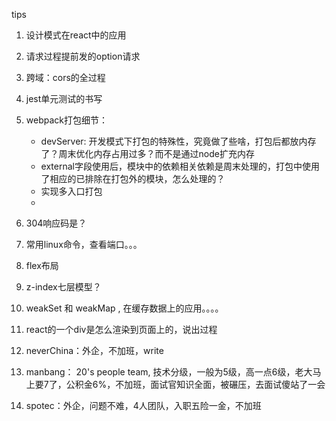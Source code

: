 tips

1. 设计模式在react中的应用
2. 请求过程提前发的option请求
3. 跨域：cors的全过程
4. jest单元测试的书写
5. webpack打包细节：
   * devServer:  开发模式下打包的特殊性，究竟做了些啥，打包后都放内存了？周末优化内存占用过多？而不是通过node扩充内存
   * external字段使用后，模块中的依赖相关依赖是周末处理的，打包中使用了相应的已排除在打包外的模块，怎么处理的？
   * 实现多入口打包
   * 

6. 304响应码是？
7. 常用linux命令，查看端口。。。
8. flex布局
9. z-index七层模型？
10. weakSet 和 weakMap  , 在缓存数据上的应用。。。。
11.  react的一个div是怎么渲染到页面上的，说出过程













































1. neverChina：外企，不加班，write
2. manbang： 20's  people team, 技术分级，一般为5级，高一点6级，老大马上要7了，公积金6%，不加班，面试官知识全面，被碾压，去面试傻站了一会
3. spotec：外企，问题不难，4人团队，入职五险一金，不加班
